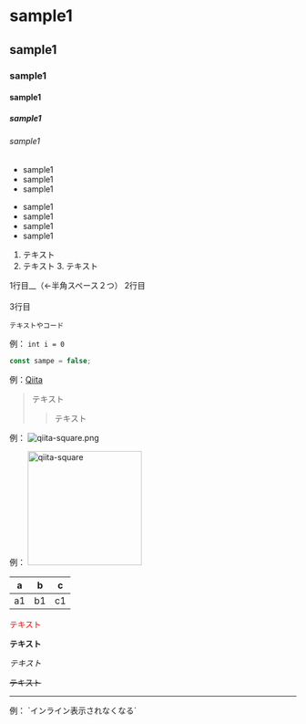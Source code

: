 # sample1
## sample1
### sample1
#### sample1
##### sample1
###### sample1

- sample1
- sample1
- sample1

* sample1
* sample1
* sample1
* sample1


1. テキスト
2. テキスト
    3. テキスト

1行目__（←半角スペース２つ）
2行目
<br>
<br>
3行目

`テキストやコード`

例： `int i = 0`

```js
const sampe = false;
```

例：[Qiita](http://qiita.com/)

> テキスト
>> テキスト

例： ![qiita-square.png](https://qiita-image-store.s3.amazonaws.com/0/126861/90386757-fd96-8ba6-3477-485669713c55.png "qiita-square")

例： <img width="200" alt="qiita-square" src="https://qiita-image-store.s3.amazonaws.com/0/126861/90386757-fd96-8ba6-3477-485669713c55.png">

|a|b|c|
|-|-|-|
|a1|b1|c1|

<font color="Red">テキスト</font>

**テキスト**

*テキスト*

~~テキスト~~

***

[^1]: 注釈内容

例： \`インライン表示されなくなる`